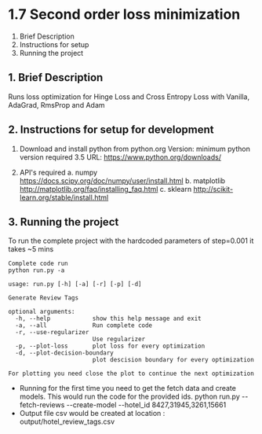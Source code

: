# 1.7 Second order loss minimization

1. Brief Description
2. Instructions for setup
3. Running the project


## 1. Brief Description
Runs loss optimization for Hinge Loss and Cross Entropy Loss with Vanilla, AdaGrad, RmsProp and Adam

## 2. Instructions for setup for development

1. Download and install python from python.org
    Version: minimum python version required 3.5
    URL: https://www.python.org/downloads/


2. API's required
   a. numpy https://docs.scipy.org/doc/numpy/user/install.html
   b. matplotlib http://matplotlib.org/faq/installing_faq.html
   c. sklearn http://scikit-learn.org/stable/install.html
   
## 3. Running the project
To run the complete project with the hardcoded parameters of step=0.001 it takes ~5 mins

```
Complete code run
python run.py -a

usage: run.py [-h] [-a] [-r] [-p] [-d]

Generate Review Tags

optional arguments:
  -h, --help            show this help message and exit
  -a, --all             Run complete code
  -r, --use-regularizer
                        Use regularizer
  -p, --plot-loss       plot loss for every optimization
  -d, --plot-decision-boundary
                        plot descision boundary for every optimization

For plotting you need close the plot to continue the next optimization
```

* Running for the first time you need to get the fetch data and create models. This would run the code for the provided ids.
    python run.py --fetch-reviews --create-model --hotel_id 8427,31945,3261,15661
* Output file csv would be created at location : output/hotel_review_tags.csv